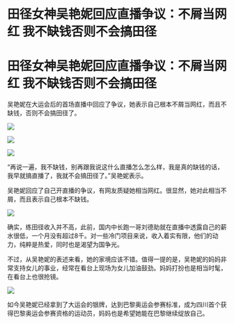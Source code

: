 # 田径女神吴艳妮回应直播争议：不屑当网红 我不缺钱否则不会搞田径

# 田径女神吴艳妮回应直播争议：不屑当网红 我不缺钱否则不会搞田径

吴艳妮在大运会后的首场直播中回应了争议，她表示自己根本不屑当网红，而且不缺钱，否则不会搞田径了。

![](https://inews.gtimg.com/news_bt/OL7plLbu6xegX5pCrNBwVXuN8iqoBTGbneM2yqRFVstt8AA/1000)

![](https://inews.gtimg.com/news_bt/GJPNE4ZjYx9VSC7i4eJtJyyUe6tn_x_Xw6odG8iyVOT0YAA/0)

![](https://inews.gtimg.com/news_bt/GcRcjrXdFjK_h3BTwmibwTonT3eYD1OwZzGGaChPLD5mIAA/0)

“再说一遍，我不缺钱，别再跟我说这什么直播怎么怎么样，我是真的缺钱的话，我早就搞直播了，我就不会搞田径了。”吴艳妮表示。

吴艳妮回应了自己开直播的争议，有网友质疑她相当网红。很显然，她对此相当不屑，而且表示自己根本不缺钱。

![](https://inews.gtimg.com/news_bt/OXyfobBzB_7TUR7p2YRzvWqYko_kDzmOfV5u6sKbnwLZMAA/1000)

确实，练田径收入并不高，此前，国内中长跑一哥刘德助就在直播中透露自己的薪水很低，一个月没有超过8千。对一些冷门项目来说，收入着实有限，他们的动力，纯粹是热爱，同时也是渴望为国争光。

不过，从吴艳妮的表述来看，她的家境应该不错。值得一提的是，吴艳妮的妈妈非常支持女儿的事业，经常在看台上现场为女儿加油鼓劲。妈妈打扮也是相当时髦，在看台上也很抢镜。

![](https://inews.gtimg.com/news_bt/Oxk28p7sceH2zbaVwQiQo7i0dGvJhiYap_PeUB_Gv1_IsAA/1000)

如今吴艳妮已经拿到了大运会的银牌，达到巴黎奥运会参赛标准，成为四川首个获得巴黎奥运会参赛资格的运动员，妈妈也是希望她能在巴黎继续绽放自己。

